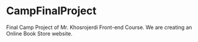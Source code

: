 # CampFinalProject
Final Camp Project of Mr. Khosrojerdi Front-end Course.
We are creating an Online Book Store website.

